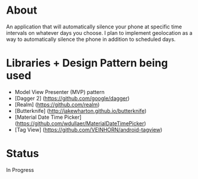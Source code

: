 # About
An application that will automatically silence your phone at specific time intervals on whatever days you choose.
I plan to implement geolocation as a way to automatically silence the phone in addition to scheduled days.

# Libraries + Design Pattern being used
* Model View Presenter (MVP) pattern
* [Dagger 2] (https://github.com/google/dagger)
* [Realm] (https://github.com/realm)
* [Butterknife] (http://jakewharton.github.io/butterknife)
* [Material Date Time Picker] (https://github.com/wdullaer/MaterialDateTimePicker)
* [Tag View] (https://github.com/VEINHORN/android-tagview)

# Status
In Progress

